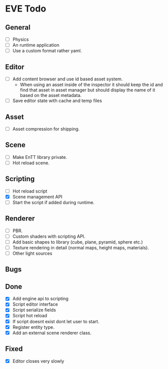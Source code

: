 # EVE Todo

## General
- [ ] Physics
- [ ] An runtime application
- [ ] Use a custom format rather yaml.

## Editor
- [ ] Add content browser and use id based asset system.
    - When using an asset inside of the inspector it should keep the id and find that asset in asset manager
    but should display the name of it based on the asset metadata.
- [ ] Save editor state with cache and temp files

## Asset
- [ ] Asset compression for shipping.

## Scene
- [ ] Make EnTT library private.
- [ ] Hot reload scene.

## Scripting
- [ ] Hot reload script
- [x] Scene management API
- [ ] Start the script if added during runtime.

## Renderer
- [ ] PBR.
- [ ] Custom shaders with scripting API.
- [ ] Add basic shapes to library (cube, plane, pyramid, sphere etc.)
- [ ] Texture rendering in detail (normal maps, height maps, materials).
- [ ] Other light sources

## Bugs

## Done
- [x] Add engine api to scripting
- [x] Script editor interface
- [x] Script serialize fields
- [x] Script hot reload
- [x] If script doesnt exist dont let user to start.
- [x] Register entity type.
- [x] Add an external scene renderer class.

## Fixed
- [x] Editor closes very slowly
